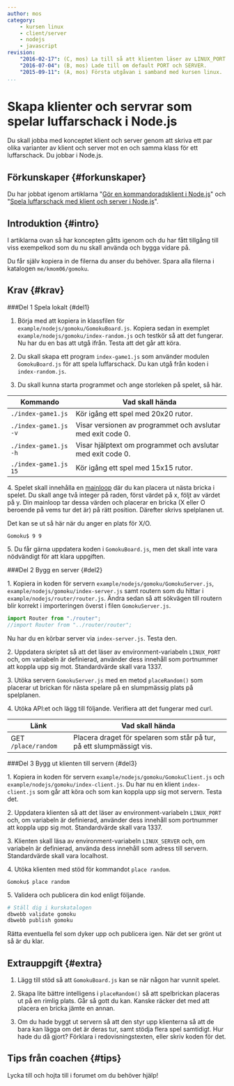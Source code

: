 ```yaml
---
author: mos
category:
    - kursen linux
    - client/server
    - nodejs
    - javascript
revision:
    "2016-02-17": (C, mos) La till så att klienten läser av LINUX_PORT och LINUX_SERVER.
    "2016-07-04": (B, mos) Lade till om default PORT och SERVER.
    "2015-09-11": (A, mos) Första utgåvan i samband med kursen linux.
...
```

Skapa klienter och servrar som spelar luffarschack i Node.js
==================================

Du skall jobba med konceptet klient och server genom att skriva ett par olika varianter av klient och server mot en och samma klass för ett luffarschack. Du jobbar i Node.js.

<!--more-->



Förkunskaper {#forkunskaper}
-----------------------

Du har jobbat igenom artiklarna "[Gör en kommandoradsklient i Node.js](kunskap/gor-en-kommandoradsklient-i-node-js)" och "[Spela luffarschack med klient och server i Node.js](kunskap/spela-luffarschack-med-klient-och-server-i-node-js)".



Introduktion {#intro}
-----------------------

I artiklarna ovan så har koncepten gåtts igenom och du har fått tillgång till viss exempelkod som du nu skall använda och bygga vidare på.

Du får själv kopiera in de filerna du anser du behöver. Spara alla filerna i katalogen `me/kmom06/gomoku`.



Krav {#krav}
-----------------------



###Del 1 Spela lokalt {#del1}

1. Börja med att kopiera in klassfilen för `example/nodejs/gomoku/GomokuBoard.js`. Kopiera sedan in exemplet `example/nodejs/gomoku/index-random.js` och testkör så att det fungerar. Nu har du en bas att utgå ifrån. Testa att det går att köra.

1. Du skall skapa ett program `index-game1.js` som använder modulen `GomokuBoard.js` för att spela luffarschack. Du kan utgå från koden i `index-random.js`.

1. Du skall kunna starta programmet och ange storleken på spelet, så här.

| Kommando              | Vad skall hända |
|-----------------------|-----------------|
| `./index-game1.js`    | Kör igång ett spel med 20x20 rutor. |
| `./index-game1.js -v` | Visar versionen av programmet och avslutar med exit code 0. |
| `./index-game1.js -h` | Visar hjälptext om programmet och avslutar med exit code 0. |
| `./index-game1.js 15` | Kör igång ett spel med 15x15 rutor. |

4\. Spelet skall innehålla en [mainloop](kunskap/gor-en-kommandoradsklient-i-node-js#mainloop) där du kan placera ut nästa bricka i spelet. Du skall ange två integer på raden, först värdet på x, följt av värdet på y. Din mainloop tar dessa värden och placerar en bricka (X eller O beroende på vems tur det är) på rätt position. Därefter skrivs spelplanen ut.

Det kan se ut så här när du anger en plats för X/O.

```text
Gomoku$ 9 9
```

5\. Du får gärna uppdatera koden i `GomokuBoard.js`, men det skall inte vara nödvändigt för att klara uppgiften.



###Del 2 Bygg en server {#del2}

1\. Kopiera in koden för servern `example/nodejs/gomoku/GomokuServer.js`, `example/nodejs/gomoku/index-server.js` samt routern som du hittar i `example/nodejs/router/router.js`. Ändra sedan så att sökvägen till routern blir korrekt i importeringen överst i filen `GomokuServer.js`.

```javascript
import Router from "./router";
//import Router from "../router/router";
```
Nu har du en körbar server via `index-server.js`. Testa den.

2\. Uppdatera skriptet så att det läser av environment-variabeln `LINUX_PORT` och, om variabeln är definierad, använder dess innehåll som portnummer att koppla upp sig mot. Standardvärde skall vara 1337.

3\. Utöka servern `GomokuServer.js` med en metod `placeRandom()` som placerar ut brickan för nästa spelare på en slumpmässig plats på spelplanen.

4\. Utöka API:et och lägg till följande. Verifiera att det fungerar med curl.

| Länk                      | Vad skall hända       |
|---------------------------|-----------------------|
| GET `/place/random`       | Placera draget för spelaren som står på tur, på ett slumpmässigt vis. |



###Del 3 Bygg ut klienten till servern {#del3}

1\. Kopiera in koden för servern `example/nodejs/gomoku/GomokuClient.js` och `example/nodejs/gomoku/index-client.js`. Du har nu en klient `index-client.js` som går att köra och som kan koppla upp sig mot servern. Testa det.

2\. Uppdatera klienten så att det läser av environment-variabeln `LINUX_PORT` och, om variabeln är definierad, använder dess innehåll som portnummer att koppla upp sig mot. Standardvärde skall vara 1337.

3\. Klienten skall läsa av environment-variabeln `LINUX_SERVER` och, om variabeln är definierad, använda dess innehåll som adress till servern. Standardvärde skall vara localhost.

4\. Utöka klienten med stöd för kommandot `place random`.

```text
Gomoku$ place random
```

5\. Validera och publicera din kod enligt följande.

```bash
# Ställ dig i kurskatalogen
dbwebb validate gomoku
dbwebb publish gomoku
```

Rätta eventuella fel som dyker upp och publicera igen. När det ser grönt ut så är du klar. 



Extrauppgift {#extra}
-----------------------

1. Lägg till stöd så att `GomokuBoard.js` kan se när någon har vunnit spelet.

2. Skapa lite bättre intelligens i `placeRandom()` så att spelbrickan placeras ut på en rimlig plats. Går så gott du kan. Kanske räcker det med att placera en bricka jämte en annan.

3. Om du hade byggt ut servern så att den styr upp klienterna så att de bara kan lägga om det är deras tur, samt stödja flera spel samtidigt. Hur hade du då gjort? Förklara i redovisningstexten, eller skriv koden för det.



Tips från coachen {#tips}
-----------------------

Lycka till och hojta till i forumet om du behöver hjälp!
